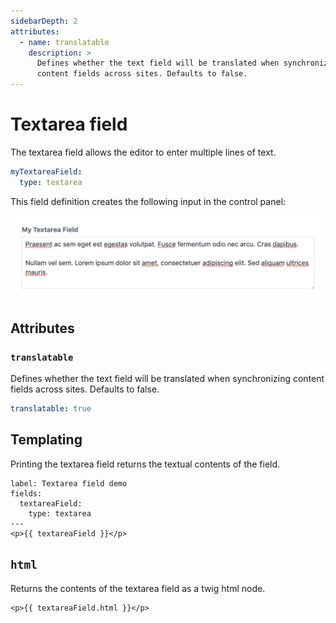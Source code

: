 ```yaml
---
sidebarDepth: 2
attributes:
  - name: translatable
    description: >
      Defines whether the text field will be translated when synchronizing
      content fields across sites. Defaults to false.
---
```


# Textarea field

The textarea field allows the editor to enter multiple lines of text.

```yaml
myTextareaField:
  type: textarea
```

This field definition creates the following input in the control panel:

![A textarea field in the control panel](./images/textarea-field-01.png)

## Attributes

<tcf-field-attribs :attributes="$page.frontmatter.attributes" />

### `translatable`

Defines whether the text field will be translated when synchronizing
content fields across sites. Defaults to false.

```yaml
translatable: true
```

## Templating

Printing the textarea field returns the textual contents of the field.

```twig
label: Textarea field demo
fields:
  textareaField:
    type: textarea
---
<p>{{ textareaField }}</p>
```

## `html`

Returns the contents of the textarea field as a twig html node.

```twig
<p>{{ textareaField.html }}</p>
```
